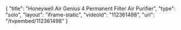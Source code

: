 {
    "title": "Honeywell Air Genius 4 Permanent Filter Air Purifier",
    "type": "solo",
    "layout": "iframe-static",
    "videoId": "112361498",
    "url": "\/tvpembed\/112361498"
}